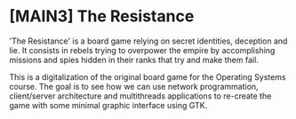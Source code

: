 # [MAIN3] The Resistance
'The Resistance' is a board game relying on secret identities, deception and lie. It consists in rebels trying to overpower the empire by accomplishing missions and spies hidden in their ranks that try and make them fail.

This is a digitalization of the original board game for the Operating Systems course.
The goal is to see how we can use network programmation, client/server architecture and multithreads applications to re-create the game with some minimal graphic interface using GTK.
